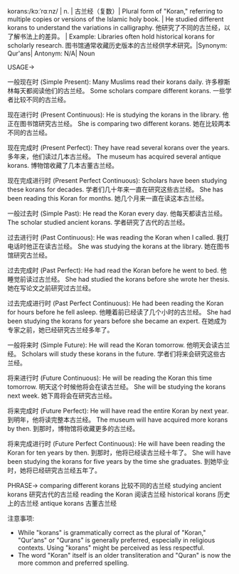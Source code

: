 korans:/kɔːˈrɑːnz/ | n. | 古兰经（复数）|  Plural form of "Koran," referring to multiple copies or versions of the Islamic holy book. | He studied different korans to understand the variations in calligraphy. 他研究了不同的古兰经，以了解书法上的差异。 | Example:  Libraries often hold historical korans for scholarly research. 图书馆通常收藏历史版本的古兰经供学术研究。|Synonym: Qur'ans| Antonym: N/A| Noun

USAGE->

一般现在时 (Simple Present):
Many Muslims read their korans daily. 许多穆斯林每天都阅读他们的古兰经。
Some scholars compare different korans. 一些学者比较不同的古兰经。

现在进行时 (Present Continuous):
He is studying the korans in the library. 他正在图书馆研究古兰经。
She is comparing two different korans. 她在比较两本不同的古兰经。

现在完成时 (Present Perfect):
They have read several korans over the years. 多年来，他们读过几本古兰经。
The museum has acquired several antique korans. 博物馆收藏了几本古董古兰经。

现在完成进行时 (Present Perfect Continuous):
Scholars have been studying these korans for decades. 学者们几十年来一直在研究这些古兰经。
She has been reading this Koran for months. 她几个月来一直在读这本古兰经。


一般过去时 (Simple Past):
He read the Koran every day. 他每天都读古兰经。
The scholar studied ancient korans. 学者研究了古代的古兰经。


过去进行时 (Past Continuous):
He was reading the Koran when I called. 我打电话时他正在读古兰经。
She was studying the korans at the library. 她在图书馆研究古兰经。

过去完成时 (Past Perfect):
He had read the Koran before he went to bed. 他睡觉前读过古兰经。
She had studied the korans before she wrote her thesis.  她在写论文之前研究过古兰经。

过去完成进行时 (Past Perfect Continuous):
He had been reading the Koran for hours before he fell asleep. 他睡着前已经读了几个小时的古兰经。
She had been studying the korans for years before she became an expert.  在她成为专家之前，她已经研究古兰经多年了。

一般将来时 (Simple Future):
He will read the Koran tomorrow. 他明天会读古兰经。
Scholars will study these korans in the future. 学者们将来会研究这些古兰经。

将来进行时 (Future Continuous):
He will be reading the Koran this time tomorrow. 明天这个时候他将会在读古兰经。
She will be studying the korans next week. 她下周将会在研究古兰经。

将来完成时 (Future Perfect):
He will have read the entire Koran by next year. 到明年，他将读完整本古兰经。
The museum will have acquired more korans by then. 到那时，博物馆将收藏更多的古兰经。

将来完成进行时 (Future Perfect Continuous):
He will have been reading the Koran for ten years by then. 到那时，他将已经读古兰经十年了。
She will have been studying the korans for five years by the time she graduates. 到她毕业时，她将已经研究古兰经五年了。


PHRASE->
comparing different korans  比较不同的古兰经
studying ancient korans 研究古代的古兰经
reading the Koran  阅读古兰经
historical korans  历史上的古兰经
antique korans 古董古兰经



注意事项:
*  While "korans" is grammatically correct as the plural of "Koran," "Qur'ans" or "Qurans" is generally preferred, especially in religious contexts.  Using "korans" might be perceived as less respectful.
* The word "Koran" itself is an older transliteration and "Quran" is now the more common and preferred spelling.
